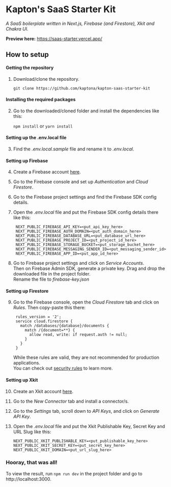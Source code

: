 # Kapton's SaaS Starter Kit
*A SaaS boilerplate written in Next.js, Firebase (and Firestore), Xkit and Chakra UI.*

**Preview here:** https://saas-starter.vercel.app/ 

## How to setup

#### Getting the repository

1. Download/clone the repository.
    
    `git clone https://github.com/kaptona/kapton-saas-starter-kit`

#### Installing the required packages

2. Go to the downloaded/cloned folder and install the dependencies like this:
    
    `npm install` or `yarn install`

#### Setting up the .env.local file

3. Find the *.env.local.sample* file and rename it to *.env.local*.

#### Setting up Firebase

4. Create a Firebase account [here](https://firebase.google.com/).

5. Go to the Firebase console and set up *Authentication* and *Cloud Firestore*.

6. Go to the Firebase project settings and find the Firebase SDK config details.

7. Open the *.env.local* file and put the Firebase SDK config details there like this:

        NEXT_PUBLIC_FIREBASE_API_KEY=<put_api_key_here>
        NEXT_PUBLIC_FIREBASE_AUTH_DOMAIN=<put_auth_domain_here>
        NEXT_PUBLIC_FIREBASE_DATABASE_URL=<put_database_url_here>
        NEXT_PUBLIC_FIREBASE_PROJECT_ID=<put_project_id_here>
        NEXT_PUBLIC_FIREBASE_STORAGE_BUCKET=<put_storage_bucket_here>
        NEXT_PUBLIC_FIREBASE_MESSAGING_SENDER_ID=<put_messaging_sender_id>
        NEXT_PUBLIC_FIREBASE_APP_ID=<put_app_id_here>
        
8. Go to Firebase project settings and click on *Service Accounts*.<br>
Then on Firebase Admin SDK, generate a private key. Drag and drop the downloaded file in the project folder.<br>
Rename the file to *firebase-key.json*
        
#### Setting up Firestore
9. Go to the Firebase console, open the  *Cloud Firestore* tab and click on *Rules*. Then copy-paste this there:
        
        rules_version = '2';
        service cloud.firestore {
          match /databases/{database}/documents {
            match /{document=**} {
              allow read, write: if request.auth != null;
            }
          }
        }
    While these rules are valid, they are not recommended for production applications.<br>
    You can check out [security rules](https://firebase.google.com/docs/firestore/security/get-started) to learn more.

#### Setting up Xkit

10. Create an Xkit account [here](https://xkit.co/).

11. Go to the *New Connector* tab and install a connector/s.

12. Go to the *Settings* tab, scroll down to *API Keys*, and click on *Generate API Key*. 

13. Open the *.env.local* file and put the Xkit Publishable Key, Secret Key and URL Slug like this:
        
        NEXT_PUBLIC_XKIT_PUBLISHABLE_KEY=<put_publishable_key_here>
        NEXT_PUBLIC_XKIT_SECRET_KEY=<put_secret_key_here>
        NEXT_PUBLIC_XKIT_DOMAIN=<put_url_slug_here>
        
### Hooray, that was all!<br>
To view the result, run `npm run dev` in the project folder and go to http://localhost:3000.

